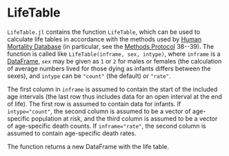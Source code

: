 # LifeTable
`LifeTable.jl` contains the function `LifeTable`, which can be used to calculate life tables in accordance with the methods used by [Human Mortality Database](http://www.mortality.org/) (in particular, see the [Methods Protocol](http://www.mortality.org/Public/Docs/MethodsProtocol.pdf) 38--39). The function is called like `LifeTable(inframe, sex, intype)`, where `inframe` is a [DataFrame](https://github.com/JuliaStats/DataFrames.jl), `sex` may be given as `1` or `2` for males or females (the calculation of average numbers lived for those dying as infants differs between the sexes), and `intype` can be `"count"` (the default) or `"rate"`.

The first column in `inframe` is assumed to contain the start of the included age intervals (the last row thus includes data for an open interval at the end of life). The first row is assumed to contain data for infants. If `intype="count"`, the second column is assumed to be a vector of age-specific population at risk, and the third column is assumed to be a vector of age-specific death counts. If `inframe="rate"`, the second column is assumed to contain age-specific death rates.

The function returns a new DataFrame with the life table.
